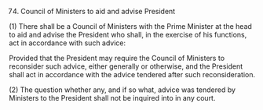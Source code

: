 74. Council of Ministers to aid and advise President

(1) There shall be a Council of Ministers with the Prime Minister at the head to aid and advise the President who shall, in the exercise of his functions, act in accordance with such advice:

Provided that the President may require the Council of Ministers to reconsider such advice, either generally or otherwise, and the President shall act in accordance with the advice tendered after such reconsideration.

(2) The question whether any, and if so what, advice was tendered by Ministers to the President shall not be inquired into in any court.

